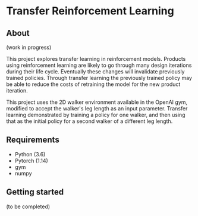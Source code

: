 # Transfer Reinforcement Learning
## About
(work in progress)

This project explores transfer learning in reinforcement models. Products using reinforcement learning are likely to go through many design iterations during their life cycle. Eventually these changes will invalidate previously trained policies. Through transfer learning the previously trained policy may be able to reduce the costs of retraining the model for the new product iteration.

This project uses the 2D walker environment available in the OpenAI gym, modified to accept the walker's leg length as an input parameter. Transfer learning demonstrated by training a policy for one walker, and then using that as the initial policy for a second walker of a different leg length.

## Requirements

- Python (3.6)
- Pytorch (1.14)
- gym
- numpy

## Getting started

(to be completed)
